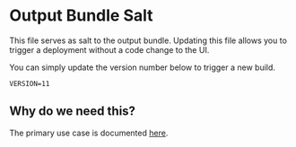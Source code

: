 # Output Bundle Salt

This file serves as salt to the output bundle. Updating this file allows you to
trigger a deployment without a code change to the UI.

You can simply update the version number below to trigger a new build.

```
VERSION=11
```

## Why do we need this?
The primary use case is documented [here](./docs/guides/run_updated_e2e_tests_in_luci_ui_promoter.md).
